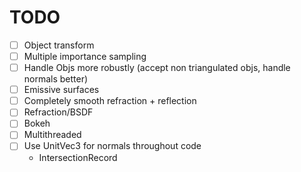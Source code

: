 # TODO
- [ ] Object transform
- [ ] Multiple importance sampling
- [ ] Handle Objs more robustly (accept non triangulated objs, handle normals better)
- [ ] Emissive surfaces
- [ ] Completely smooth refraction + reflection
- [ ] Refraction/BSDF
- [ ] Bokeh
- [ ] Multithreaded
- [ ] Use UnitVec3 for normals throughout code
  * IntersectionRecord

